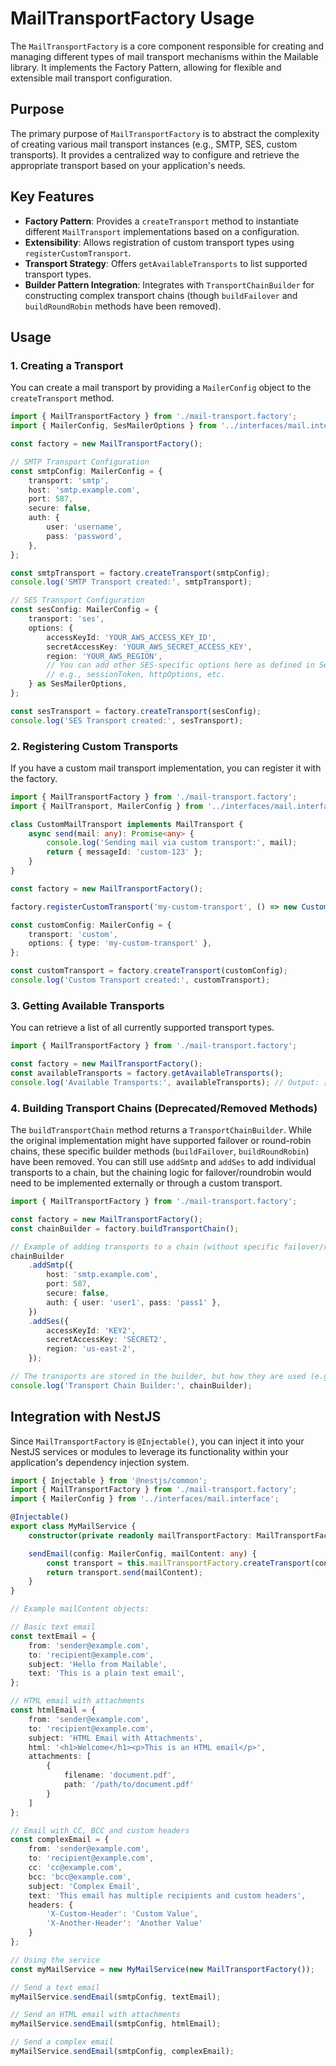 # MailTransportFactory Usage

The `MailTransportFactory` is a core component responsible for creating and managing different types of mail transport mechanisms within the Mailable library. It implements the Factory Pattern, allowing for flexible and extensible mail transport configuration.

## Purpose

The primary purpose of `MailTransportFactory` is to abstract the complexity of creating various mail transport instances (e.g., SMTP, SES, custom transports). It provides a centralized way to configure and retrieve the appropriate transport based on your application's needs.

## Key Features

-   **Factory Pattern**: Provides a `createTransport` method to instantiate different `MailTransport` implementations based on a configuration.
-   **Extensibility**: Allows registration of custom transport types using `registerCustomTransport`.
-   **Transport Strategy**: Offers `getAvailableTransports` to list supported transport types.
-   **Builder Pattern Integration**: Integrates with `TransportChainBuilder` for constructing complex transport chains (though `buildFailover` and `buildRoundRobin` methods have been removed).

## Usage

### 1. Creating a Transport

You can create a mail transport by providing a `MailerConfig` object to the `createTransport` method.

```typescript
import { MailTransportFactory } from './mail-transport.factory';
import { MailerConfig, SesMailerOptions } from '../interfaces/mail.interface';

const factory = new MailTransportFactory();

// SMTP Transport Configuration
const smtpConfig: MailerConfig = {
    transport: 'smtp',
    host: 'smtp.example.com',
    port: 587,
    secure: false,
    auth: {
        user: 'username',
        pass: 'password',
    },
};

const smtpTransport = factory.createTransport(smtpConfig);
console.log('SMTP Transport created:', smtpTransport);

// SES Transport Configuration
const sesConfig: MailerConfig = {
    transport: 'ses',
    options: {
        accessKeyId: 'YOUR_AWS_ACCESS_KEY_ID',
        secretAccessKey: 'YOUR_AWS_SECRET_ACCESS_KEY',
        region: 'YOUR_AWS_REGION',
        // You can add other SES-specific options here as defined in SesMailerOptions
        // e.g., sessionToken, httpOptions, etc.
    } as SesMailerOptions,
};

const sesTransport = factory.createTransport(sesConfig);
console.log('SES Transport created:', sesTransport);
```

### 2. Registering Custom Transports

If you have a custom mail transport implementation, you can register it with the factory.

```typescript
import { MailTransportFactory } from './mail-transport.factory';
import { MailTransport, MailerConfig } from '../interfaces/mail.interface';

class CustomMailTransport implements MailTransport {
    async send(mail: any): Promise<any> {
        console.log('Sending mail via custom transport:', mail);
        return { messageId: 'custom-123' };
    }
}

const factory = new MailTransportFactory();

factory.registerCustomTransport('my-custom-transport', () => new CustomMailTransport());

const customConfig: MailerConfig = {
    transport: 'custom',
    options: { type: 'my-custom-transport' },
};

const customTransport = factory.createTransport(customConfig);
console.log('Custom Transport created:', customTransport);
```

### 3. Getting Available Transports

You can retrieve a list of all currently supported transport types.

```typescript
import { MailTransportFactory } from './mail-transport.factory';

const factory = new MailTransportFactory();
const availableTransports = factory.getAvailableTransports();
console.log('Available Transports:', availableTransports); // Output: [ 'smtp', 'ses', 'mailgun', 'custom' ]
```

### 4. Building Transport Chains (Deprecated/Removed Methods)

The `buildTransportChain` method returns a `TransportChainBuilder`. While the original implementation might have supported failover or round-robin chains, these specific builder methods (`buildFailover`, `buildRoundRobin`) have been removed. You can still use `addSmtp` and `addSes` to add individual transports to a chain, but the chaining logic for failover/roundrobin would need to be implemented externally or through a custom transport.

```typescript
import { MailTransportFactory } from './mail-transport.factory';

const factory = new MailTransportFactory();
const chainBuilder = factory.buildTransportChain();

// Example of adding transports to a chain (without specific failover/roundrobin logic)
chainBuilder
    .addSmtp({
        host: 'smtp.example.com',
        port: 587,
        secure: false,
        auth: { user: 'user1', pass: 'pass1' },
    })
    .addSes({
        accessKeyId: 'KEY2',
        secretAccessKey: 'SECRET2',
        region: 'us-east-2',
    });

// The transports are stored in the builder, but how they are used (e.g., failover) depends on external logic.
console.log('Transport Chain Builder:', chainBuilder);
```

## Integration with NestJS

Since `MailTransportFactory` is `@Injectable()`, you can inject it into your NestJS services or modules to leverage its functionality within your application's dependency injection system.

```typescript
import { Injectable } from '@nestjs/common';
import { MailTransportFactory } from './mail-transport.factory';
import { MailerConfig } from '../interfaces/mail.interface';

@Injectable()
export class MyMailService {
    constructor(private readonly mailTransportFactory: MailTransportFactory) {}

    sendEmail(config: MailerConfig, mailContent: any) {
        const transport = this.mailTransportFactory.createTransport(config);
        return transport.send(mailContent);
    }
}

// Example mailContent objects:

// Basic text email
const textEmail = {
    from: 'sender@example.com',
    to: 'recipient@example.com',
    subject: 'Hello from Mailable',
    text: 'This is a plain text email',
};

// HTML email with attachments
const htmlEmail = {
    from: 'sender@example.com',
    to: 'recipient@example.com',
    subject: 'HTML Email with Attachments',
    html: '<h1>Welcome</h1><p>This is an HTML email</p>',
    attachments: [
        {
            filename: 'document.pdf',
            path: '/path/to/document.pdf'
        }
    ]
};

// Email with CC, BCC and custom headers
const complexEmail = {
    from: 'sender@example.com',
    to: 'recipient@example.com',
    cc: 'cc@example.com',
    bcc: 'bcc@example.com',
    subject: 'Complex Email',
    text: 'This email has multiple recipients and custom headers',
    headers: {
        'X-Custom-Header': 'Custom Value',
        'X-Another-Header': 'Another Value'
    }
};

// Using the service
const myMailService = new MyMailService(new MailTransportFactory());

// Send a text email
myMailService.sendEmail(smtpConfig, textEmail);

// Send an HTML email with attachments
myMailService.sendEmail(smtpConfig, htmlEmail);

// Send a complex email
myMailService.sendEmail(smtpConfig, complexEmail);
```